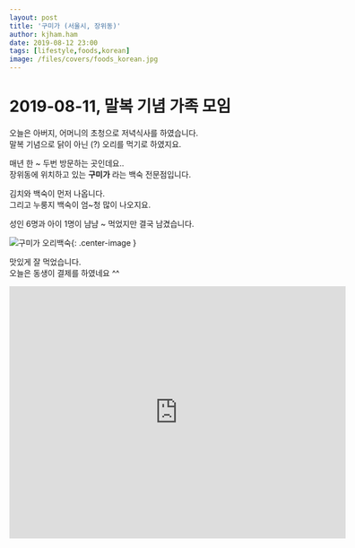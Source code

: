 ```yaml
---
layout: post
title: '구미가 (서울시, 장위동)'
author: kjham.ham
date: 2019-08-12 23:00
tags: [lifestyle,foods,korean]
image: /files/covers/foods_korean.jpg
---
```


# 2019-08-11, 말복 기념 가족 모임

오늘은 아버지, 어머니의 초청으로 저녁식사를 하였습니다.  
말복 기념으로 닭이 아닌 (?) 오리를 먹기로 하였지요.  

매년 한 ~ 두번 방문하는 곳인데요..  
장위동에 위치하고 있는 **구미가** 라는 백숙 전문점입니다.  

김치와 백숙이 먼저 나옵니다.  
그리고 누룽지 백숙이 엄~청 많이 나오지요.  

성인 6명과 아이 1명이 냠냠 ~ 먹었지만 결국 남겼습니다.  

![구미가 오리백숙](kjham/files/lifestyle/last_chicken_gumiga.jpg){: .center-image }  

맛있게 잘 먹었습니다.  
오늘은 동생이 결제를 하였네요 ^^  

<iframe src="https://www.google.com/maps/embed?pb=!1m18!1m12!1m3!1d3160.360682229075!2d127.04807761564898!3d37.61720282898176!2m3!1f0!2f0!3f0!3m2!1i1024!2i768!4f13.1!3m3!1m2!1s0x357cbb8e23aa7b91%3A0xfa59ab1d19530804!2z6rWs66-46rCA!5e0!3m2!1sko!2skr!4v1565622434486!5m2!1sko!2skr" width="600" height="450" frameborder="0" style="border:0" allowfullscreen></iframe>
